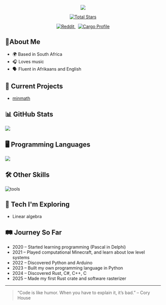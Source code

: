 <p align="center">
  <img src="https://capsule-render.vercel.app/api?type=waving&color=gradient&height=150&section=header&text=Welcome%20to%20my%20GitHub!&fontSize=28&fontColor=ffffff" />
</p>

<p align="center">
  <a href="https://github.com/jodus-melodus">
    <img src="https://img.shields.io/github/stars/jodus-melodus?label=Total%20Stars&style=social" alt="Total Stars" />
  </a>
</p>
<p align="center">
  <a href="https://www.reddit.com/user/Next_Neighborhood637">
    <img src="https://img.shields.io/badge/Reddit-u%2FNext_Neighborhood637-FF4500?logo=reddit&logoColor=white" alt="Reddit" />
  </a>
  &nbsp;
  <a href="https://crates.io/users/jodusmelodus">
    <img src="https://img.shields.io/badge/Crates.io-JodusMelodus-yellow" alt="Cargo Profile" />
  </a>
</p>



## 👤About Me
- 🌍 Based in South Africa
- 🎧 Loves music
- 🗣️ Fluent in Afrikaans and English

## 🚀 Current Projects
- [minmath](https://github.com/jodus-melodus/minmath)

## 📊 GitHub Stats
![](https://github-readme-stats.vercel.app/api?username=jodus-melodus&show_icons=true&theme=cobalt)

## 🖥️ Programming Languages
![](https://skillicons.dev/icons?i=c,cpp,cs,python,rust,js,ts,html,css)

## 🛠️ Other Skills
![tools](https://skillicons.dev/icons?i=git,vscode,windows,github)

## 🧪 Tech I'm Exploring
- Linear algebra

## 🛤️ Journey So Far

- 2020 – Started learning programming (Pascal in Delphi)
- 2021 – Played computational Minecraft, and learn about low level systems
- 2022 – Discovered Python and Arduino
- 2023 – Built my own programming language in Python
- 2024 – Discovered Rust, C#, C++, C
- 2025 – Made my first Rust crate and software rasterizer

---

> “Code is like humor. When you have to explain it, it’s bad.” – Cory House
